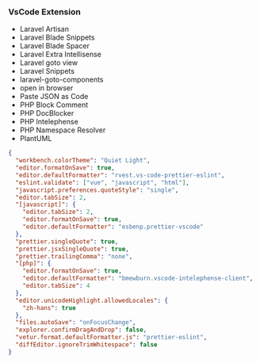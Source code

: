 ### VsCode Extension

- Laravel Artisan
- Laravel Blade Snippets
- Laravel Blade Spacer
- Laravel Extra Intellisense
- Laravel goto view
- Laravel Snippets
- laravel-goto-components
- open in browser
- Paste JSON as Code
- PHP Block Comment
- PHP DocBlocker
- PHP Intelephense
- PHP Namespace Resolver
- PlantUML

```json
{
  "workbench.colorTheme": "Quiet Light",
  "editor.formatOnSave": true,
  "editor.defaultFormatter": "rvest.vs-code-prettier-eslint",
  "eslint.validate": ["vue", "javascript", "html"],
  "javascript.preferences.quoteStyle": "single",
  "editor.tabSize": 2,
  "[javascript]": {
    "editor.tabSize": 2,
    "editor.formatOnSave": true,
    "editor.defaultFormatter": "esbenp.prettier-vscode"
  },
  "prettier.singleQuote": true,
  "prettier.jsxSingleQuote": true,
  "prettier.trailingComma": "none",
  "[php]": {
    "editor.formatOnSave": true,
    "editor.defaultFormatter": "bmewburn.vscode-intelephense-client",
    "editor.tabSize": 4
  },
  "editor.unicodeHighlight.allowedLocales": {
    "zh-hans": true
  },
  "files.autoSave": "onFocusChange",
  "explorer.confirmDragAndDrop": false,
  "vetur.format.defaultFormatter.js": "prettier-eslint",
  "diffEditor.ignoreTrimWhitespace": false
}
```

